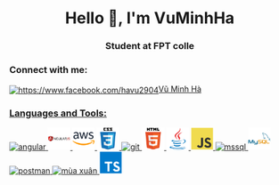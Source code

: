 <h1 align="center">Hello 👋, I'm VuMinhHa</h1>
<h3 align="center">Student at FPT colle</h3>

<h3 align="left">Connect with me:</h3>
<p align="left"><a href="https://fb.com/https://www.facebook.com/havu2904" target="blank"><img align="center" src="https://raw.githubusercontent.com/rahuldkjain/github-profile-readme-generator/master/src/images/icons/Social/facebook.svg" alt = "https://www.facebook.com/havu2904" height = "30" width = "40" />Vũ Minh Hà</ a >
</p >

<h3 align = "left" > Languages and Tools: </h3>
<p align = "left"> <a href = "https://angular.io" target = "_blank" rel = "noreferrer"> <img src = "https://angular.io/assets/images/logos/angular/angular.svg" alt = "angular" width = "40" height = "40" / > </a> <a href = "https://angular.io" target = "_blank" rel = "noreferrer"> <img src = "https://raw.githubusercontent.com/devicons/devicon/master/icons/angularjs/angularjs-original-wordmark.svg" alt = "angularjs" width = "40" height = "40" / > </a> <a href = "https://aws.amazon.com" target = "_blank" rel = "noreferrer"> <img src="https://raw.githubusercontent.com/devicons/devicon/master/icons/amazonwebservices/amazonwebservices-original-wordmark.svg" alt="aws" width="40" height="40"/> </a> <a href = "https://www.w3schools.com/css/" target = "_blank" rel = "noreferrer"> <img src = "https://raw.githubusercontent.com/devicons/devicon/master/icons/css3/css3-original-wordmark.svg" alt = "css3" width = "40" height = "40" / > </a> <a href = "https://git-scm.com/" target = "_blank" rel = "noreferrer"> <img src = "https://www.vectorlogo.zone/logos/git-scm/git-scm-icon.svg" alt = "git" width = "40" height = "40" / > </a> <a href = "https://www.w3.org/html/" target = "_blank" rel = "noreferrer"> <img src = "https://raw.githubusercontent.com/devicons/devicon/master/icons/html5/html5-original-wordmark.svg" alt = "html5" width = "40" height = "40" / > </a> <a href = "https://www.java.com" target = "_blank" rel = "noreferrer"> <img src = "https://raw.githubusercontent.com/devicons/devicon/master/icons/java/java-original.svg" alt = "java" width = "40" height = "40" / > </a> <a href = "https://developer.mozilla.org/en-US/docs/Web/JavaScript" target = "_blank" rel = "noreferrer"> <img src = "https://raw.githubusercontent.com/devicons/devicon/master/icons/javascript/javascript-original.svg" alt = "javascript" width = "40" height = "40" / > </a> <a href = "https://www.microsoft.com/en-us/sql-server" target = "_blank" rel = "noreferrer"> <img src = "https://www.svgrepo.com/show/303229/microsoft-sql-server-logo.svg" alt = "mssql" width = "40" height = "40" / > </a> <a href = "https://www.mysql.com/" target = "_blank" rel = "noreferrer"> <img src = "https://raw.githubusercontent.com/devicons/devicon/master/icons/mysql/mysql-original-wordmark.svg" alt = "mysql" width = "40" height = "40" / > </a> <a href = "https://postman.com" target = "_blank" rel = "noreferrer"> <img src = "https://www.vectorlogo.zone/logos/getpostman/getpostman-icon.svg" alt = "postman" width = "40" height = "40" / > </a> <a href = "https://spring.io/" target = "_blank" rel = "noreferrer"> <img src = "https://www.vectorlogo.zone/logos/springio/springio-icon.svg" alt = "mùa xuân" chiều rộng = "40" chiều cao = "40" / > </a> <a href = "https://www.typescriptlang.org/" target = "_blank" rel = "noreferrer"> <img src = "https://raw.githubusercontent.com/devicons/devicon/master/icons/typescript/typescript-original.svg" alt = "typescript" width = "40" height = "40" / > </a> </p>
